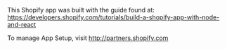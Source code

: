 This Shopify app was built with the guide found at:
https://developers.shopify.com/tutorials/build-a-shopify-app-with-node-and-react

To manage App Setup, visit http://partners.shopify.com
